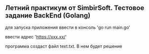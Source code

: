 ## Летний практикум от SimbirSoft. Тестовое задание BackEnd (Golang)

для запуска приложения ввести в консоль 'go run main.go'

ввести адрес 'https://xxx.xx/'

программа создаст файл text.txt. В нем будет решение
